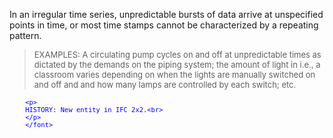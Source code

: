 ﻿In an irregular time series, unpredictable bursts of data arrive at unspecified points in time, or most time stamps cannot be characterized by a repeating pattern.

> <font size="-1">EXAMPLES: A circulating pump cycles on and off at unpredictable times
        as dictated by the demands on the piping system; the amount of light in i.e., a classroom
        varies depending on when the lights are manually switched on and off and and how many
        lamps are controlled by each switch; etc.
        </font>

> <font color="#0000FF" size="-1">
		<p>
    	HISTORY: New entity in IFC 2x2.<br>
	    </p>
    	</font>
